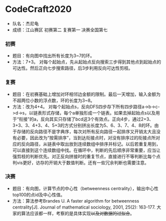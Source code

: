 # CodeCraft2020
* 队名：杰尼龟
* 成绩：江山赛区 初赛第二 复赛第一 决赛全国第七  
  
### 初赛
* 题目：有向图中找出所有长度为3~7的环。
* 方法：7+3。 对每个起始点，先从起始点反向搜索三步得到其他点到起始点的可达性。然后正向七步搜索路径，后3步利用反向可达性剪枝。

### 复赛
* 题目：在初赛基础上增加对环相邻边金额的限制。最后一天增加，输入金额为不超两位小数的浮点数，环的长度为3~8。
* 方法：改为4+4。 对每个起始点s，反向DFS四步存下所有四步路径a->b->c->d->s，以链表形式存储，每个a单独形成一个链表。如果去掉起始点s以及用于“衔接”的a，反向其实只存储了bcd这3个有效点。正向4步，通过2+3、3+3、3、4+3、4、5+3的方式分别拼出长度为5、6、3、7、4、8的环。由于存储的反向路径不是字典序，每次对所有反向路径一起排序又开销太大且没有必要，因此改为“按需排序”，当到达衔接点时，对没有排序过的衔接点所对应的反向路径，从链表中取出放到连续数组中排序并标记。以后若重复用到，可以直接到这个连续数组中找。在循环中，判断的先后顺序非常重要，应当让强剪枝的判断优先。对正反向拼接时的重复节点，直接进行不等判断比每个点判vis更好，访存的开销大于数值判断。还有一些冗余判断也需要注意。

### 决赛
* 题目：有向图，计算节点的中心性（betweenness centrality），输出中心性top100的点id及中心性值。
* 方法：算法参考Brandes U. A faster algorithm for betweenness centrality[J]. Journal of mathematical sociology, 2001, 25(2): 163-177. 大家的算法应该都一样，考察的是具体实现~~以及对数据的过拟合~~。
